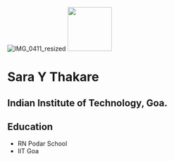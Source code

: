 ![IMG_0411_resized](https://user-images.githubusercontent.com/125442270/233764192-423c75a4-c03b-4470-80f1-784e6538c910.jpg)
<img src="https://user-images.githubusercontent.com/125442270/233764192-423c75a4-c03b-4470-80f1-784e6538c910.jpg" height="100px" />


# Sara Y Thakare
## Indian Institute of Technology, Goa.



## Education

- RN Podar School 
- IIT Goa





  
